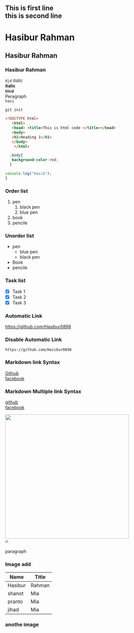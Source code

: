 <!--readme file-->
This is first line<br>
this is second line
---
# Hasibur Rahman
## Hasibur Rahman
### Hasibur Rahman
`djd`
_italic_  
__italic__  
~~tiled~~  
Peragraph   
`hasi`

`git init`
```html
<!DOCTYPE html>
   <html>
   <head> <title>This is html code </title></head>
   <body> 
   <h1>Heading 1</h1>
   </body>
    </html>
 ```
 ```css
   .body{
    background-color:red;
   }
 ```
 ```JavaScript
 console.log("Hasib");
 }
  ``` 
### Order list
1. pen  
   1. black pen    
   2. blue pen  
2. book  
3. pencile

### Unorder list
- pen  
  - blue pen  
  - black pen  
- Book    
- pencile 
### Task list
- [x] Task 1
- [x] Task 2
- [x] Task 3

### Automatic Link
https://github.com/Hasibur0898

###  Disable Automatic Link
`https://github.com/Hasibur0898`
 ### Markdown link Syntax
[Github](https://github.com/Hasibur0898)  
[facebook](https://www.facebook.com/) 

### Markdown Multiple link Syntax
[github][GitHubLink]  
[facebook][FacebookLink]

[GitHubLink]: [https://github.com/Hasibur0898]
[FacebookLink]: [https://www.facebook.com/]

 <!--All link here-->
 
 <img src="./puffin.jpg" width="400"/>  <br>
 🔥
 <p>paragraph</p>  
 
 ### Image add
 | Name | Title |  
 | ------ | ------ |
 | Hasibur| Rahman |
 | shanot | Mia |
 | pranto | Mia |
 | jihad | Mia |

  ### anothe image
